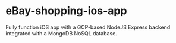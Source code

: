 # eBay-shopping-ios-app
Fully function iOS app with a GCP-based NodeJS Express backend integrated with a MongoDB NoSQL database.

